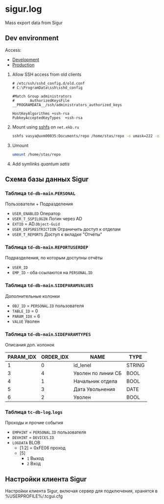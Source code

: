 # sigur.log
Mass export data from Sigur

## Dev environment

Access:
- [Development]
- [Production]

[Development]: https://nc.ekb.ru/omz/service/sgr/
[Production]: https://nc.ekb.ru/omz/service/sigur/


1) Allow SSH access from old clients
    ```
    # /etc/ssh/sshd_config.d/old.conf
    # C:\ProgramData\ssh\sshd_config

    #Match Group administrators
    #       AuthorizedKeysFile __PROGRAMDATA__/ssh/administrators_authorized_keys

    HostKeyAlgorithms +ssh-rsa
    PubkeyAcceptedKeyTypes  +ssh-rsa
    ```

2) Mount using [sshfs] on `net.ekb.ru`
    ```sh
    sshfs vasya@uxm00035:Documents/repo /home/stas/repo -o umask=222 -o allow_other
    ```

3) Umount
    ```sh
    umount /home/stas/repo
    ```

[sshfs]: https://github.com/libfuse/sshfs

4) Add symlinks *quantum satis*

## Схема базы данных Sigur

### Таблица `td-db-main`.`PERSONAL`

Пользователи + Подразделения

- `USER_ENABLED` Оператор
- `USER_T_SSPILOGIN` Логин через AD
- `EXTID` = AD.`Object-Guid`
- `USER_DEPSRESTRICTION` Ограничить доступ к отделам
- `USER_T_REPORTS` Доступ к вкладке "Отчёты"

### Таблица `td-db-main`.`REPORTUSERDEP`

Подразделения, по которым доступны отчёты

- `USER_ID`
- `EMP_ID` - оба ссылаются на `PERSONAL`.`ID`

### Таблица `td-db-main`.`SIDEPARAMVALUES`

Дополнительные колонки

- `OBJ_ID` = `PERSONAL`.`ID` пользователя
- `TABLE_ID` = 0
- `PARAM_IDX` = 6
- `VALUE` Уволен

### Таблица `td-db-main`.`SIDEPARAMTYPES`

Описания доп. колонок

|PARAM_IDX|ORDER_IDX|NAME|TYPE|
|---------|---------|----|----|
|1|0|id_lenel|STRING|
|3|4|Уволен по линии СБ|BOOL|
|4|1|Начальник отдела|BOOL|
|5|3|Дата Увольнения|DATE|
|6|2|Уволен|BOOL|

### Таблица `tc-db-log`.`logs`

Проходы и прочие события

- `EMPHINT` = `PERSONAL`.`ID` пользователя
- `DEVHINT` = `DEVICES`.`ID`
- `LOGDATA` BLOB
    + [1:2] = 0xFE06 проход
    + [5]
      * `1` Выход
      * `2` Вход

## Настройки клиента Sigur

Настройки клиента Sigur,
включая сервер для подключения,
хранятся в %USERPROFILE%/.tcgui.cfg
